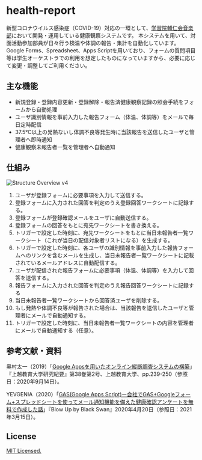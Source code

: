 # health-report
新型コロナウイルス感染症（COVID-19）対応の一環として、[学習院輔仁会音楽部](https://www.ongakubu.org)において開発・運用している健康観察システムです。
本システムを用いて、対面活動参加部員が日々行う検温や体調の報告・集計を自動化しています。
Google Forms、Spreadsheet、Apps Scriptを用いており、フォームの質問項目等は学生オーケストラでの利用を想定したものになっていますから、必要に応じて変更・調整してご利用ください。

## 主な機能
* 新規登録・登録内容更新・登録解除・報告済健康観察記録の照会手続をフォームから自動処理
* ユーザ識別情報を事前入力した報告フォーム（体温、体調等）をメールで毎日定時配信
* 37.5℃以上の発熱ないし体調不良等発生時に当該報告を送信したユーザと管理者へ即時通知
* 健康観察未報告者一覧を管理者へ自動通知

## 仕組み
![Structure Overview v4](https://user-images.githubusercontent.com/73869913/132485568-90b1d443-1ef8-468e-a6d1-f19cd706eefa.jpg)


1. ユーザが登録フォームに必要事項を入力して送信する。
2. 登録フォームに入力された回答を判定のうえ登録回答ワークシートに記録する。
3. 登録フォームが登録確認メールをユーザに自動送信する。
4. 登録フォームの回答をもとに宛先ワークシートを書き換える。
5. トリガーで設定した時刻に、宛先ワークシートをもとに当日未報告者一覧ワークシート（これが当日の配信対象者リストになる）を生成する。
6. トリガーで設定した時刻に、各ユーザの識別情報を事前入力した報告フォームへのリンクを含むメールを生成し、当日未報告者一覧ワークシートに記載されているメールアドレスに自動配信する。
7. ユーザが配信された報告フォームに必要事項（体温、体調等）を入力して回答を送信する。
8. 報告フォームに入力された回答を判定のうえ報告回答ワークシートに記録する
9. 当日未報告者一覧ワークシートから回答済ユーザを削除する。
10. もし発熱や体調不良等が報告された場合は、当該報告を送信したユーザと管理者にメールで自動通知する。
11. トリガーで設定した時刻に、当日未報告者一覧ワークシートの内容を管理者にメールで自動通知する（任意）。

## 参考文献・資料
奥村太一（2019）「[Google Appsを用いたオンライン縦断調査システムの構築](https://hdl.handle.net/10513/00007954)」『上越教育大学研究紀要』第38巻第2号、上越教育大学、pp.239-250（参照日：2020年9月14日）。

YEVGENIA（2020）「[GAS(Google Apps Script)ー会社でGAS+Googleフォーム+スプレッドシートを使ってメール通知機能を備えた健康確認アンケートを無料で作成した話](https://blowup-bbs.com/gas-googleform-spreadsheet-helthsheet/)」『Blow Up by Black Swan』2020年4月20日（参照日：2021年3月15日）。

## License
[MIT Licensed.](https://github.com/ongakubu/health-report/blob/main/LICENSE)

